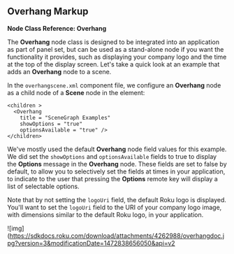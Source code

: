 ## Overhang Markup

**Node Class Reference: Overhang**

The **Overhang** node class is designed to be integrated into an application as part of panel set, but can be used as a stand-alone node if you want the functionality it provides, such as displaying your company logo and the time at the top of the display screen. Let's take a quick look at an example that adds an **Overhang** node to a scene.

In the `overhangscene.xml` component file, we configure an **Overhang** node as a child node of a **Scene** node in the **<children>** element:

```
<children >
  <Overhang 
    title = "SceneGraph Examples" 
    showOptions = "true" 
    optionsAvailable = "true" />
</children>
```

We've mostly used the default **Overhang** node field values for this example. We did set the `showOptions` and `optionsAvailable` fields to true to display the **Options** message in the **Overhang** node. These fields are set to false by default, to allow you to selectively set the fields at times in your application, to indicate to the user that pressing the **Options** remote key will display a list of selectable options.

Note that by not setting the `logoUri` field, the default Roku logo is displayed. You'll want to set the `logoUri` field to the URI of your company logo image, with dimensions similar to the default Roku logo, in your application.

![img](https://sdkdocs.roku.com/download/attachments/4262988/overhangdoc.jpg?version=3&modificationDate=1472838656050&api=v2